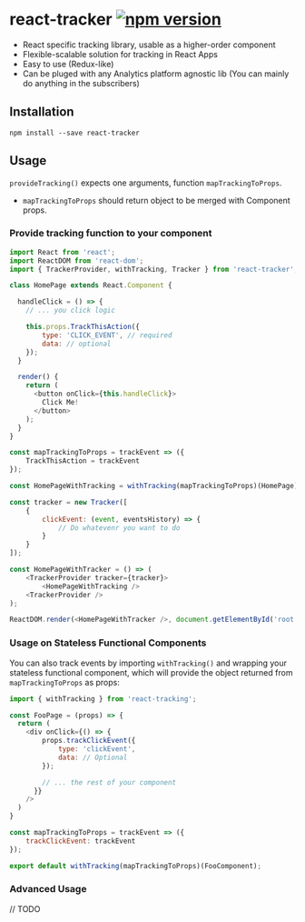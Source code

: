 # react-tracker [![npm version](https://badge.fury.io/js/react-tracker.svg)](https://badge.fury.io/js/react-tracker)

- React specific tracking library, usable as a higher-order component
- Flexible-scalable solution for tracking in React Apps
- Easy to use (Redux-like)
- Can be pluged with any Analytics platform agnostic lib (You can mainly do anything in the subscribers)

## Installation

```
npm install --save react-tracker
```

## Usage
`provideTracking()` expects one arguments, function `mapTrackingToProps`.
- `mapTrackingToProps` should return object to be merged with Component props.

### Provide tracking function to your component

```js
import React from 'react';
import ReactDOM from 'react-dom';
import { TrackerProvider, withTracking, Tracker } from 'react-tracker';

class HomePage extends React.Component {

  handleClick = () => {
    // ... you click logic

    this.props.TrackThisAction({
        type: 'CLICK_EVENT', // required
        data: // optional
    });
  }

  render() {
    return (
      <button onClick={this.handleClick}>
        Click Me!
      </button>
    );
  }
}

const mapTrackingToProps = trackEvent => ({
    TrackThisAction = trackEvent
});

const HomePageWithTracking = withTracking(mapTrackingToProps)(HomePage);

const tracker = new Tracker([
    {
        clickEvent: (event, eventsHistory) => {
            // Do whatevenr you want to do
        }
    }
]);

const HomePageWithTracker = () => (
    <TrackerProvider tracker={tracker}>
        <HomePageWithTracking />
    <TrackerProvider />    
);

ReactDOM.render(<HomePageWithTracker />, document.getElementById('root'));

```

### Usage on Stateless Functional Components

You can also track events by importing `withTracking()` and wrapping your stateless functional component, which will provide the object returned from `mapTrackingToProps` as props:

```js
import { withTracking } from 'react-tracking';

const FooPage = (props) => {
  return (
    <div onClick={() => {
        props.trackClickEvent({
            type: 'clickEvent',
            data: // Optional
        });

        // ... the rest of your component
      }}
    />
  )
}

const mapTrackingToProps = trackEvent => ({
    trackClickEvent: trackEvent
});

export default withTracking(mapTrackingToProps)(FooComponent);
```

### Advanced Usage
 // TODO

